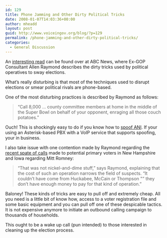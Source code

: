 ```yaml
---
id: 129
title: Phone Jamming and Other Dirty Political Tricks
date: 2008-01-07T14:03:36+00:00
author: mheadd
layout: post
guid: http://www.voiceingov.org/blog/?p=129
permalink: /phone-jamming-and-other-dirty-political-tricks/
categories:
  - General Discussion
---
```

An [interesting read](http://abcnews.go.com/Politics/Vote2008/story?id=4088097&page=1) can be found over at ABC News, where Ex-GOP Consultant Allen Raymond describes the dirty tricks used by political operatives to sway elections.

What&#8217;s really disturbing is that most of the techniques used to disrupt elections or smear political rivals are phone-based.

One of the most disturbing practices is described by Raymond as follows:

> &#8220;Call 8,000 &#8230; county committee members at home in the middle of the Super Bowl on behalf of your opponent, enraging all those couch potatoes.&#8221;

Ouch! This is shockingly easy to do if you know how to <a href="http://www.google.com/search?hl=en&q=spoof+ani&btnG=Google+Search" target="_blank">spoof ANI</a>. If your using an Asterisk-based PBX with a VoIP service that supports spoofing, your in business.

I also take issue with one contention made by Raymond regarding the [recent spate of calls](http://politicalticker.blogs.cnn.com/2007/11/16/romney-camp-anti-mormon-calls-repulsive/) made to potential primary voters in New Hampshire and Iowa regarding Mitt Romney:

> &#8220;That was not nickel-and-dime stuff,&#8221; says Raymond, explaining that the cost of such an operation narrows the field of suspects. &#8220;It couldn&#8217;t have come from Huckabee, McCain or Thompson "” they don&#8217;t have enough money to pay for that kind of operation.&#8221;

Baloney! These kinds of tricks are easy to pull off and extremely cheap. All you need is a little bit of know how, access to a voter registration file and some basic equipment and you can pull off one of these despicable tactics. It is not expensive anymore to initiate an outbound calling campaign to thousands of households.

This ought to be a wake up call (pun intended) to those interested in cleaning up the election process.